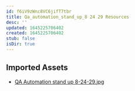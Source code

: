 ```yaml
---
id: f6iV9zWnc8VC6jifT7tbr
title: Qa_automation_stand_up_8 24 29 Resources
desc: ''
updated: 1645225706402
created: 1645225706402
stub: false
isDir: true
---
```

## Imported Assets
- [QA Automation stand up 8-24-29.jpg](/assets/qa-automation-stand-up-8-24-29.jpg)
